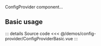 ConfigProvider component...

## Basic usage

<ConfigProviderBasic />

::: details Source code
<<< @/demos/config-provider/ConfigProviderBasic.vue
:::
